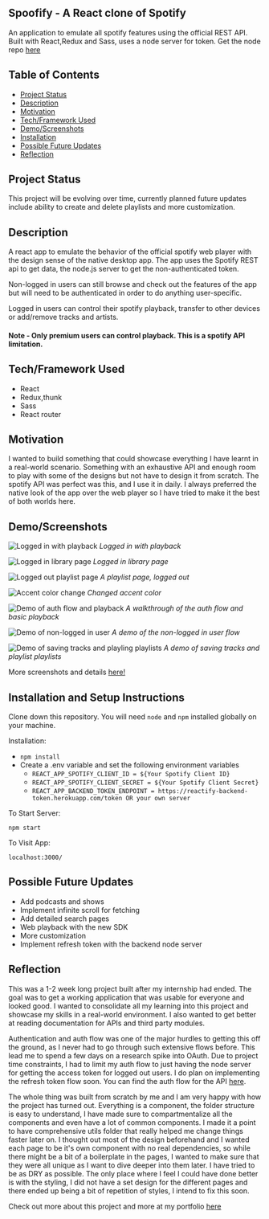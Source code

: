 ## Spoofify - A React clone of Spotify

An application to emulate all spotify features using the official REST API. Built with React,Redux and Sass, uses a node server for token. Get the node repo [here](https://github.com/SsjSanthosh/remote-spotify-server)

## Table of Contents

- [Project Status](#project-status)
- [Description](#description)
- [Motivation](#motivation)
- [Tech/Framework Used](#techframework-used)
- [Demo/Screenshots](#demo-screenshots)
- [Installation](#installation)
- [Possible Future Updates](#possible-future-updates)
- [Reflection](#reflection)

## Project Status

This project will be evolving over time, currently planned future updates include ability to create and delete playlists and more customization.

## Description

A react app to emulate the behavior of the official spotify web player with the design sense of the native desktop app. The app uses the Spotify REST api to get data, the node.js server to get the non-authenticated token.

Non-logged in users can still browse and check out the features of the app but will need to be authenticated in order to do anything user-specific.

Logged in users can control their spotify playback, transfer to other devices or add/remove tracks and artists.

#### Note - Only premium users can control playback. This is a spotify API limitation.

## Tech/Framework Used

- React
- Redux,thunk
- Sass
- React router

## Motivation

I wanted to build something that could showcase everything I have learnt in a real-world scenario. Something with an exhaustive API and enough room to play with some of the designs but not have to design it from scratch. The spotify API was perfect was this, and I use it in daily. I always preferred the native look of the app over the web player so I have tried to make it the best of both worlds here.

## Demo/Screenshots

![Logged in with playback](https://raw.githubusercontent.com/SsjSanthosh/remote-spotify/master/screenshots/thumbnail.png)
_Logged in with playback_

![Logged in library page](https://raw.githubusercontent.com/SsjSanthosh/remote-spotify/master/screenshots/loginlibrary.png)
_Logged in library page_

![Logged out playlist page](https://raw.githubusercontent.com/SsjSanthosh/remote-spotify/master/screenshots/playlistpage.png)
_A playlist page, logged out_

![Accent color change](https://raw.githubusercontent.com/SsjSanthosh/remote-spotify/master/screenshots/accentchange.png)
_Changed accent color_

![Demo of auth flow and playback](https://raw.githubusercontent.com/SsjSanthosh/remote-spotify/master/demo/demo-1.gif)
_A walkthrough of the auth flow and basic playback_

![Demo of non-logged in user](https://raw.githubusercontent.com/SsjSanthosh/remote-spotify/master/demo/demo-2.gif)
_A demo of the non-logged in user flow_

![Demo of saving tracks and playling playlists](https://raw.githubusercontent.com/SsjSanthosh/remote-spotify/master/demo/demo-3.gif)
_A demo of saving tracks and playlist playlists_

More screenshots and details [here!](https://ssjsanthosh.github.io/portfolio)

## Installation and Setup Instructions

Clone down this repository. You will need `node` and `npm` installed globally on your machine.

Installation:

- `npm install`
- Create a .env variable and set the following environment variables
  - `REACT_APP_SPOTIFY_CLIENT_ID = ${Your Spotify Client ID}`
  - `REACT_APP_SPOTIFY_CLIENT_SECRET = ${Your Spotify Client Secret}`
  - `REACT_APP_BACKEND_TOKEN_ENDPOINT = https://reactify-backend-token.herokuapp.com/token OR your own server`

To Start Server:

`npm start`

To Visit App:

`localhost:3000/`

## Possible Future Updates

- Add podcasts and shows
- Implement infinite scroll for fetching
- Add detailed search pages
- Web playback with the new SDK
- More customization
- Implement refresh token with the backend node server

## Reflection

This was a 1-2 week long project built after my internship had ended. The goal was to get a working application that was usable for everyone and looked good. I wanted to consolidate all my learning into this project and showcase my skills in a real-world environment. I also wanted to get better at reading documentation for APIs and third party modules.

Authentication and auth flow was one of the major hurdles to getting this off the ground, as I never had to go through such extensive flows before. This lead me to spend a few days on a research spike into OAuth. Due to project time constraints, I had to limit my auth flow to just having the node server for getting the access token for logged out users. I do plan on implementing the refresh token flow soon. You can find the auth flow for the API [here](https://developer.spotify.com/documentation/general/guides/authorization-guide/).

The whole thing was built from scratch by me and I am very happy with how the project has turned out. Everything is a component, the folder structure is easy to understand, I have made sure to compartmentalize all the components and even have a lot of common components. I made it a point to have comprehensive utils folder that really helped me change things faster later on. I thought out most of the design beforehand and I wanted each page to be it's own component with no real dependencies, so while there might be a bit of a boilerplate in the pages, I wanted to make sure that they were all unique as I want to dive deeper into them later. I have tried to be as DRY as possible. The only place where I feel I could have done better is with the styling, I did not have a set design for the different pages and there ended up being a bit of repetition of styles, I intend to fix this soon.

Check out more about this project and more at my portfolio [here](https://ssjsanthosh.github.io/portfolio)
